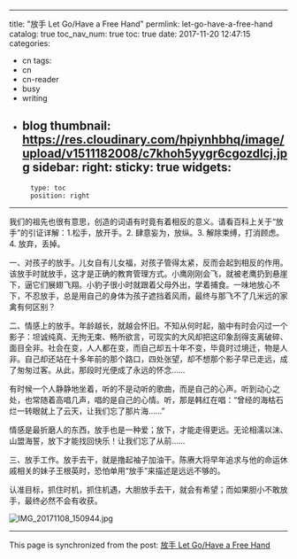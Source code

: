 
---
title: "放手 Let Go/Have a Free Hand"
permlink: let-go-have-a-free-hand
catalog: true
toc_nav_num: true
toc: true
date: 2017-11-20 12:47:15
categories:
- cn
tags:
- cn
- cn-reader
- busy
- writing
- blog
thumbnail: https://res.cloudinary.com/hpiynhbhq/image/upload/v1511182008/c7khoh5yygr6cgozdlcj.jpg
sidebar:
    right:
        sticky: true
widgets:
    -
        type: toc
        position: right
---


我们的祖先也很有意思，创造的词语有时竟有着相反的意义。请看百科上关于“放手”的引证详解：1.松手，放开手。2. 肆意妄为，放纵。3. 解除束缚，打消顾虑。4. 放弃，丢掉。

一、对孩子的放手。儿女自有儿女福，对孩子管得太紧，反而会起到相反的作用。该放手时就放手，这才是正确的教育管理方式。小鹰刚刚会飞，就被老鹰扔到悬崖下，逼它们展翅飞翔。小豹子很小时就跟着父母外出，学着捕食。一味地放心不下，不忍放手，总是用自己的身体为孩子遮挡着风雨，最终与那飞不了几米远的家禽有何区别？

二、情感上的放手。年龄越长，就越会怀旧。不知从何时起，脑中有时会闪过一个影子：坦诚纯真、无拘无束、畅所欲言，可现实的大风却把这印象刮得支离破碎、面目全非。社会在变，人人都在变，而自己却五十年不变，毕竟时过境迁，物是人非。自己却还站在十多年前的那个路口，四处张望，却不想那个影子早已走远，成了匆匆过客。从此，那段时光便成了永远的怀念……

有时候一个人静静地坐着，听的不是动听的歌曲，而是自己的心声。听到动心之处，也常随着高唱几声，唱的是自己的心情。听，那是韩红在唱：“曾经的海枯石烂一转眼就上了云天，让我们忘了那片海……” 

情感是最折磨人的东西，放手也是一种爱；放下，才能走得更远。无论相濡以沫、山盟海誓，放下才能找回快乐！让我们忘了从前……

三、放手工作。放手去干，就是撸起袖子加油干。陈赓大将早年追求与他的命运休戚相关的妹子王根英时，恐怕单用“放手”来描述是远远不够的。

认准目标，抓住时机，抓住机遇，大胆放手去干，就会有希望；而如果胆小不敢放手，最终必然不会有收获。

![IMG_20171108_150944.jpg](https://res.cloudinary.com/hpiynhbhq/image/upload/v1511182008/c7khoh5yygr6cgozdlcj.jpg)

- - -

This page is synchronized from the post: [放手 Let Go/Have a Free Hand](https://steemit.com/@bring/let-go-have-a-free-hand)
